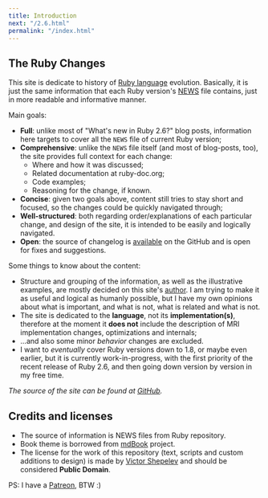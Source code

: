 ```yaml
---
title: Introduction
next: "/2.6.html"
permalink: "/index.html"
---
```


## The Ruby Changes

This site is dedicate to history of [Ruby language](http://ruby-lang.org/) evolution. Basically, it is just the same information that each Ruby version's [NEWS](https://github.com/ruby/ruby/blob/trunk/NEWS) file contains, just in more readable and informative manner.

Main goals:

* **Full**: unlike most of "What's new in Ruby 2.6?" blog posts, information here targets to cover all the `NEWS` file of current Ruby version;
* **Comprehensive**: unlike the `NEWS` file itself (and most of blog-posts, too), the site provides full context for each change:
  * Where and how it was discussed;
  * Related documentation at ruby-doc.org;
  * Code examples;
  * Reasoning for the change, if known.
* **Concise**: given two goals above, content still tries to stay short and focused, so the changes could be quickly navigated through;
* **Well-structured**: both regarding order/explanations of each particular change, and design of the site, it is intended to be easily and logically navigated.
* **Open**: the source of changelog is [available](https://github.com/rubyreferences/rubychanges) on the GitHub and is open for fixes and suggestions.

Some things to know about the content:

* Structure and grouping of the information, as well as the illustrative examples, are mostly decided on this site's [author](https://zverok.github.io). I am trying to make it as useful and logical as humanly possible, but I have my own opinions about what is important, and what is not, what is related and what is not.
* The site is dedicated to the **language**, not its **implementation(s)**, therefore at the moment it **does not** include the description of MRI implementation changes, optimizations and internals;
* ...and also some minor _behavior_ changes are excluded.
* I want to _eventually_ cover Ruby versions down to 1.8, or maybe even earlier, but it is currently work-in-progress, with the first priority of the recent release of Ruby 2.6, and then going down version by version in my free time.

_The source of the site can be found at <a href='https://github.com/rubyreferences/rubychanges' target='_blank'>GitHub</a>._

## Credits and licenses

* The source of information is NEWS files from Ruby repository.
* Book theme is borrowed from [mdBook](https://github.com/rust-lang-nursery/mdBook) project.
* The license for the work of this repository (text, scripts and custom additions to design) is made by [Victor Shepelev](https://zverok.github.io) and should be considered **Public Domain**.

PS: I have a [Patreon](https://patreon.com/zverok), BTW :)